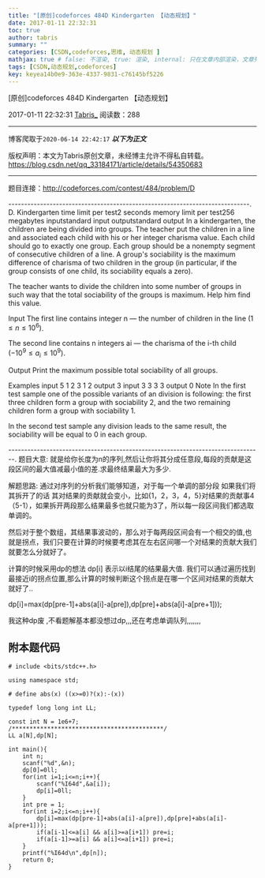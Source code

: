 ```yaml
---
title: "[原创]codeforces 484D Kindergarten 【动态规划】"
date: 2017-01-11 22:32:31
toc: true
author: tabris
summary: ""
categories: [CSDN,codeforces,思维, 动态规划 ]
mathjax: true # false: 不渲染, true: 渲染, internal: 只在文章内部渲染，文章列表中不渲染
tags: [CSDN,动态规划,codeforces]
key: keyea14b0e9-363e-4337-9831-c76145bf5226
---
```


[原创]codeforces 484D Kindergarten 【动态规划】

2017-01-11 22:32:31  [Tabris_](https://me.csdn.net/qq_33184171) 阅读数：288

---

博客爬取于`2020-06-14 22:42:17`
***以下为正文***

版权声明：本文为Tabris原创文章，未经博主允许不得私自转载。
https://blog.csdn.net/qq_33184171/article/details/54350683

<!-- more -->

---

题目连接：http://codeforces.com/contest/484/problem/D

----------------------------------------------------------------------------.
D. Kindergarten
time limit per test2 seconds
memory limit per test256 megabytes
inputstandard input
outputstandard output
In a kindergarten, the children are being divided into groups. The teacher put the children in a line and associated each child with his or her integer charisma value. Each child should go to exactly one group. Each group should be a nonempty segment of consecutive children of a line. A group's sociability is the maximum difference of charisma of two children in the group (in particular, if the group consists of one child, its sociability equals a zero).

The teacher wants to divide the children into some number of groups in such way that the total sociability of the groups is maximum. Help him find this value.

Input
The first line contains integer n — the number of children in the line $(1 ≤ n ≤ 10^6)$.

The second line contains n integers ai — the charisma of the i-th child $( - 10^9 ≤ a_i ≤ 10^9)$.

Output
Print the maximum possible total sociability of all groups.

Examples
input
5
1 2 3 1 2
output
3
input
3
3 3 3
output
0
Note
In the first test sample one of the possible variants of an division is following: the first three children form a group with sociability 2, and the two remaining children form a group with sociability 1.

In the second test sample any division leads to the same result, the sociability will be equal to 0 in each group.


--------------------------------------------------------------------------------.
题目大意:
就是给你长度为n的序列,然后让你将其分成任意段,每段的贡献是这段区间的最大值减最小值的差.求最终结果最大为多少.

解题思路:
通过对序列的分析我们能够知道，对于每一个单调的部分段 如果我们将其拆开了的话 其对结果的贡献就会变小，比如{1，2，3，4，5}对结果的贡献事4（5-1），如果拆开两段那么结果最多也就只能为3了，所以每一段区间我们都选取单调的。

然后对于整个数组，其结果事波动的，那么对于每两段区间会有一个相交的值,也就是拐点，我们只要在计算的时候要考虑其在左右区间哪一个对结果的贡献大我们就要怎么分就好了。

计算的时候采用dp的想法
dp[i] 表示以i结尾的结果最大值.
我们可以通过遍历找到最接近i的拐点位置,那么计算的时候判断这个拐点是在哪一个区间对结果的贡献大就好了..

dp[i]=max(dp[pre-1]+abs(a[i]-a[pre]),dp[pre]+abs(a[i]-a[pre+1]));


我这种dp废 ,不看题解基本都没想过dp,,,还在考虑单调队列,,,,,,,

附本题代码
------------------------------------
```
# include <bits/stdc++.h>

using namespace std;

# define abs(x) ((x>=0)?(x):-(x))

typedef long long int LL;

const int N = 1e6+7;
/*******************************************/
LL a[N],dp[N];

int main(){
    int n;
    scanf("%d",&n);
    dp[0]=0ll;
    for(int i=1;i<=n;i++){
        scanf("%I64d",&a[i]);
        dp[i]=0ll;
    }
    int pre = 1;
    for(int i=2;i<=n;i++){
        dp[i]=max(dp[pre-1]+abs(a[i]-a[pre]),dp[pre]+abs(a[i]-a[pre+1]));
        if(a[i-1]<=a[i] && a[i]>=a[i+1]) pre=i;
        if(a[i-1]>=a[i] && a[i]<=a[i+1]) pre=i;
    }
    printf("%I64d\n",dp[n]);
    return 0;
}
```
